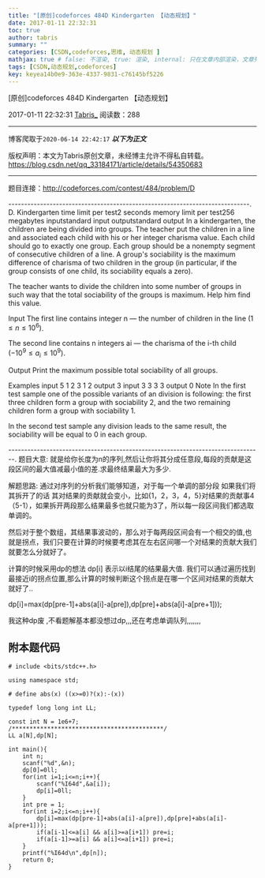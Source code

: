 ```yaml
---
title: "[原创]codeforces 484D Kindergarten 【动态规划】"
date: 2017-01-11 22:32:31
toc: true
author: tabris
summary: ""
categories: [CSDN,codeforces,思维, 动态规划 ]
mathjax: true # false: 不渲染, true: 渲染, internal: 只在文章内部渲染，文章列表中不渲染
tags: [CSDN,动态规划,codeforces]
key: keyea14b0e9-363e-4337-9831-c76145bf5226
---
```


[原创]codeforces 484D Kindergarten 【动态规划】

2017-01-11 22:32:31  [Tabris_](https://me.csdn.net/qq_33184171) 阅读数：288

---

博客爬取于`2020-06-14 22:42:17`
***以下为正文***

版权声明：本文为Tabris原创文章，未经博主允许不得私自转载。
https://blog.csdn.net/qq_33184171/article/details/54350683

<!-- more -->

---

题目连接：http://codeforces.com/contest/484/problem/D

----------------------------------------------------------------------------.
D. Kindergarten
time limit per test2 seconds
memory limit per test256 megabytes
inputstandard input
outputstandard output
In a kindergarten, the children are being divided into groups. The teacher put the children in a line and associated each child with his or her integer charisma value. Each child should go to exactly one group. Each group should be a nonempty segment of consecutive children of a line. A group's sociability is the maximum difference of charisma of two children in the group (in particular, if the group consists of one child, its sociability equals a zero).

The teacher wants to divide the children into some number of groups in such way that the total sociability of the groups is maximum. Help him find this value.

Input
The first line contains integer n — the number of children in the line $(1 ≤ n ≤ 10^6)$.

The second line contains n integers ai — the charisma of the i-th child $( - 10^9 ≤ a_i ≤ 10^9)$.

Output
Print the maximum possible total sociability of all groups.

Examples
input
5
1 2 3 1 2
output
3
input
3
3 3 3
output
0
Note
In the first test sample one of the possible variants of an division is following: the first three children form a group with sociability 2, and the two remaining children form a group with sociability 1.

In the second test sample any division leads to the same result, the sociability will be equal to 0 in each group.


--------------------------------------------------------------------------------.
题目大意:
就是给你长度为n的序列,然后让你将其分成任意段,每段的贡献是这段区间的最大值减最小值的差.求最终结果最大为多少.

解题思路:
通过对序列的分析我们能够知道，对于每一个单调的部分段 如果我们将其拆开了的话 其对结果的贡献就会变小，比如{1，2，3，4，5}对结果的贡献事4（5-1），如果拆开两段那么结果最多也就只能为3了，所以每一段区间我们都选取单调的。

然后对于整个数组，其结果事波动的，那么对于每两段区间会有一个相交的值,也就是拐点，我们只要在计算的时候要考虑其在左右区间哪一个对结果的贡献大我们就要怎么分就好了。

计算的时候采用dp的想法
dp[i] 表示以i结尾的结果最大值.
我们可以通过遍历找到最接近i的拐点位置,那么计算的时候判断这个拐点是在哪一个区间对结果的贡献大就好了..

dp[i]=max(dp[pre-1]+abs(a[i]-a[pre]),dp[pre]+abs(a[i]-a[pre+1]));


我这种dp废 ,不看题解基本都没想过dp,,,还在考虑单调队列,,,,,,,

附本题代码
------------------------------------
```
# include <bits/stdc++.h>

using namespace std;

# define abs(x) ((x>=0)?(x):-(x))

typedef long long int LL;

const int N = 1e6+7;
/*******************************************/
LL a[N],dp[N];

int main(){
    int n;
    scanf("%d",&n);
    dp[0]=0ll;
    for(int i=1;i<=n;i++){
        scanf("%I64d",&a[i]);
        dp[i]=0ll;
    }
    int pre = 1;
    for(int i=2;i<=n;i++){
        dp[i]=max(dp[pre-1]+abs(a[i]-a[pre]),dp[pre]+abs(a[i]-a[pre+1]));
        if(a[i-1]<=a[i] && a[i]>=a[i+1]) pre=i;
        if(a[i-1]>=a[i] && a[i]<=a[i+1]) pre=i;
    }
    printf("%I64d\n",dp[n]);
    return 0;
}
```
